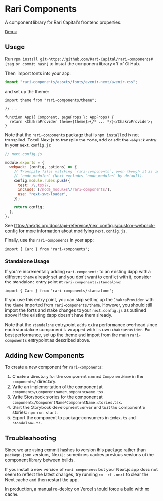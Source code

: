 # Rari Components

A component library for Rari Capital's frontend properties.

[Demo](https://rari-components.vercel.app/)

## Usage

Run `npm install git+https://github.com/Rari-Capital/rari-components#[tag or commit hash]` to install the component library off of GitHub.

Then, import fonts into your app:

```ts
import "rari-components/assets/fonts/avenir-next/avenir.css";
```

and set up the theme:

```tsx
import theme from "rari-components/theme";

// ...

function App({ Component, pageProps }: AppProps) {
  return <ChakraProvider theme={theme}>{/* ... */}</ChakraProvider>;
}
```

Note that the `rari-components` package that is `npm install`ed is not transpiled. To tell Next.js to transpile the code, add or edit the `webpack` entry in your `next.config.js`:

```js
// next.config.js

module.exports = {
  webpack: (config, options) => {
    // Transpile files matching `rari-components`, even though it is in
    // `node_modules` (Next excludes `node_modules` by default).
    config.module.rules.push({
      test: /\.tsx?/,
      include: [/node_modules\/rari-components/],
      use: "next-swc-loader",
    });

    return config;
  },
};
```

See https://nextjs.org/docs/api-reference/next.config.js/custom-webpack-config for more information about modifying `next.config.js`.

Finally, use the `rari-components` in your app:

```tsx
import { Card } from "rari-components";
```

### Standalone Usage

If you're incrementally adding `rari-components` to an existing dapp with a different `theme` already set and you don't want to conflict with it, consider the standalone entry point at `rari-components/standalone`:

```tsx
import { Card } from "rari-components/standalone";
```

If you use this entry point, you can skip setting up the `ChakraProvider` with the `theme` imported from `rari-components/theme`. However, you should still import the fonts and make changes to your `next.config.js` as outlined above if the existing dapp doesn't have them already.

Note that the `standalone` entrypoint adds extra performance overhead since each standalone component is wrapped with its own `ChakraProvider`. For best performance, set up the theme and import from the main `rari-components` entrypoint as described above.

## Adding New Components

To create a new component for `rari-components`:

1. Create a directory for the component named `ComponentName` in the `components/` directory.
1. Write an implementation of the component at `components/ComponentName/ComponentName.tsx`.
1. Write Storybook stories for the component at `components/ComponentName/ComponentName.stories.tsx`.
1. Start the Storybook development server and test the component's stories: `npm run start`.
1. Export the component to package consumers in `index.ts` and `standalone.ts`.

## Troubleshooting

Since we are using commit hashes to version this package rather than `package.json` versions, Next.js sometimes caches previous versions of the component library between builds.

If you install a new version of `rari-components` but your Next.js app does not seem to reflect the latest changes, try running `rm -rf .next` to clear the Next cache and then restart the app.

In production, a manual re-deploy on Vercel should force a build with no cache.
